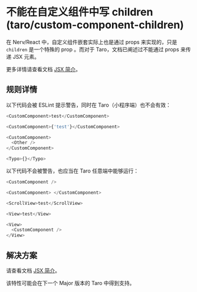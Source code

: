# 不能在自定义组件中写 children (taro/custom-component-children)

在 Nerv/React 中，自定义组件嵌套实际上也是通过 props 来实现的，只是 `children` 是一个特殊的 prop 。而对于 Taro，文档已阐述过不能通过 props 来传递 JSX 元素。

更多详情请查看文档 [JSX 简介](https://nervjs.github.io/taro/jsx.html)。


## 规则详情

以下代码会被 ESLint 提示警告，同时在 Taro（小程序端）也不会有效：

```javascript
<CustomComponent>test</CustomComponent>

<CustomComponent>{'test'}</CustomComponent>

<CustomComponent>
  <Other />
</CustomComponent>

<Typo>{}</Typo>
```

以下代码不会被警告，也应当在 Taro 任意端中能够运行：

```javascript
<CustomComponent />

<CustomComponent> </CustomComponent>

<ScrollView>test</ScrollView>

<View>test</View>

<View>
  <CustomComponent />
</View>
```

## 解决方案

请查看文档 [JSX 简介](https://nervjs.github.io/taro/jsx.html)。

该特性可能会在下一个 Major 版本的 Taro 中得到支持。